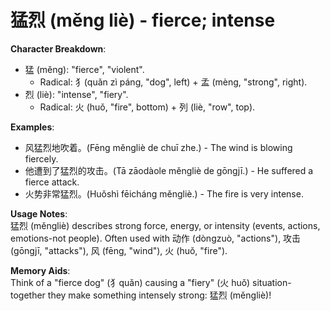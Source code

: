 # **猛烈 (měng liè) - fierce; intense**

**Character Breakdown**:  
- 猛 (měng): "fierce", "violent".
  - Radical: 犭(quǎn zì páng, "dog", left) + 孟 (mèng, "strong", right).  
- 烈 (liè): "intense", "fiery".
  - Radical: 火 (huǒ, "fire", bottom) + 列 (liè, "row", top).

**Examples**:  
- 风猛烈地吹着。(Fēng měngliè de chuī zhe.) - The wind is blowing fiercely.  
- 他遭到了猛烈的攻击。(Tā zāodàole měngliè de gōngjī.) - He suffered a fierce attack.  
- 火势非常猛烈。(Huǒshì fēicháng měngliè.) - The fire is very intense.

**Usage Notes**:  
猛烈 (měngliè) describes strong force, energy, or intensity (events, actions, emotions-not people). Often used with 动作 (dòngzuò, "actions"), 攻击 (gōngjī, "attacks"), 风 (fēng, "wind"), 火 (huǒ, "fire").

**Memory Aids**:  
Think of a "fierce dog" (犭quǎn) causing a "fiery" (火 huǒ) situation-together they make something intensely strong: 猛烈 (měngliè)!